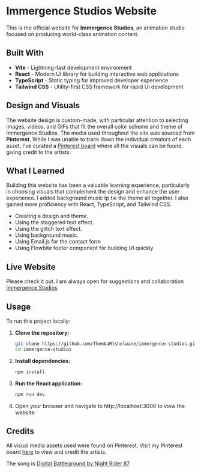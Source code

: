 # Immergence Studios Website

This is the official website for **Immergence Studios**, an animation studio focused on producing world-class animation content.

## Built With

- **Vite** - Lightning-fast development environment
- **React** - Modern UI library for building interactive web applications
- **TypeScript** - Static typing for improved developer experience
- **Tailwind CSS** - Utility-first CSS framework for rapid UI development

## Design and Visuals

The website design is custom-made, with particular attention to selecting images, videos, and GIFs that fit the overall color scheme and theme of Immergence Studios. The media used throughout the site was sourced from **Pinterest**. While I was unable to track down the individual creators of each asset, I’ve curated a [Pinterest board](https://za.pinterest.com/thembamtshelwane/immergence-studios-demo/) where all the visuals can be found, giving credit to the artists.

## What I Learned

Building this website has been a valuable learning experience, particularly in choosing visuals that complement the design and enhance the user experience. I added background music tp tie the theme all together. I also gained more proficiency with React, TypeScript, and Tailwind CSS.

- Creating a design and theme.
- Using the staggered text effect.
- Using the glitch text effect.
- Using background music.
- Using Email.js for the contact form
- Using Flowbite footer component for building UI quickly

## Live Website

Please check it out. I am always open for suggestions and collaboration [Immergence Studios](https://immergence-studios.vercel.app/)

## Usage

To run this project locally:

1. **Clone the repository:**

   ```bash
   git clone https://github.com/ThembaMtshelwane/immergence-studios.git
   cd immergence-studios

   ```

2. **Install dependencies:**

   ```bash
   npm install

   ```

3. **Run the React application:**

   ```bash
   npm run dev

   ```

4. Open your browser and navigate to http://localhost:3000 to view the website.

## Credits

All visual media assets used were found on Pinterest. Visit my Pinterest board [here](https://za.pinterest.com/thembamtshelwane/immergence-studios-demo/) to view and credit the artists.

The song is [Digital Battleground by Night Rider 87](https://artlist.io/royalty-free-music/song/digital-battleground/77628)
